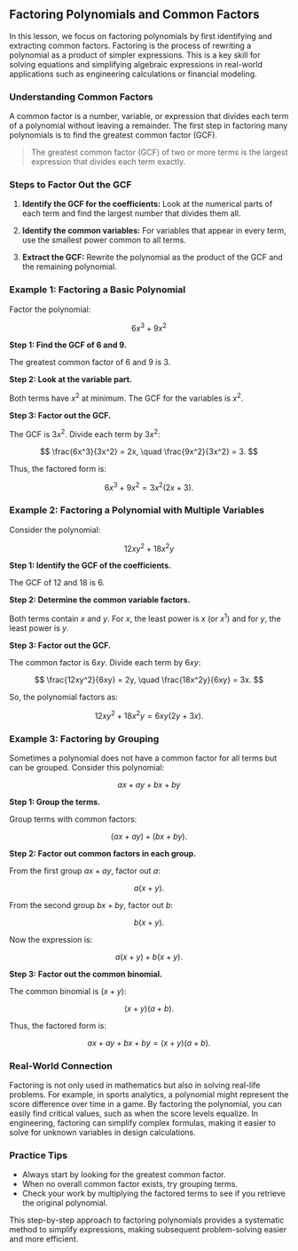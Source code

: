 ## Factoring Polynomials and Common Factors

In this lesson, we focus on factoring polynomials by first identifying and extracting common factors. Factoring is the process of rewriting a polynomial as a product of simpler expressions. This is a key skill for solving equations and simplifying algebraic expressions in real-world applications such as engineering calculations or financial modeling.

### Understanding Common Factors

A common factor is a number, variable, or expression that divides each term of a polynomial without leaving a remainder. The first step in factoring many polynomials is to find the greatest common factor (GCF).

> The greatest common factor (GCF) of two or more terms is the largest expression that divides each term exactly.

### Steps to Factor Out the GCF

1. **Identify the GCF for the coefficients:** Look at the numerical parts of each term and find the largest number that divides them all.

2. **Identify the common variables:** For variables that appear in every term, use the smallest power common to all terms.

3. **Extract the GCF:** Rewrite the polynomial as the product of the GCF and the remaining polynomial.

### Example 1: Factoring a Basic Polynomial

Factor the polynomial:

$$
6x^3 + 9x^2
$$

**Step 1: Find the GCF of 6 and 9.**

The greatest common factor of 6 and 9 is 3.

**Step 2: Look at the variable part.**

Both terms have $x^2$ at minimum. The GCF for the variables is $x^2$.

**Step 3: Factor out the GCF.**

The GCF is $3x^2$. Divide each term by $3x^2$:

$$
\frac{6x^3}{3x^2} = 2x, \quad \frac{9x^2}{3x^2} = 3.
$$

Thus, the factored form is:

$$
6x^3 + 9x^2 = 3x^2(2x + 3).
$$

### Example 2: Factoring a Polynomial with Multiple Variables

Consider the polynomial:

$$
12xy^2 + 18x^2y
$$

**Step 1: Identify the GCF of the coefficients.**

The GCF of 12 and 18 is 6.

**Step 2: Determine the common variable factors.**

Both terms contain $x$ and $y$. For $x$, the least power is $x$ (or $x^1$) and for $y$, the least power is $y$.

**Step 3: Factor out the GCF.**

The common factor is $6xy$. Divide each term by $6xy$:

$$
\frac{12xy^2}{6xy} = 2y, \quad \frac{18x^2y}{6xy} = 3x.
$$

So, the polynomial factors as:

$$
12xy^2 + 18x^2y = 6xy(2y + 3x).
$$

### Example 3: Factoring by Grouping

Sometimes a polynomial does not have a common factor for all terms but can be grouped. Consider this polynomial:

$$
ax + ay + bx + by
$$

**Step 1: Group the terms.**

Group terms with common factors:

$$
(ax + ay) + (bx + by).
$$

**Step 2: Factor out common factors in each group.**

From the first group $ax + ay$, factor out $a$:

$$
a(x + y).
$$

From the second group $bx + by$, factor out $b$:

$$
b(x + y).
$$

Now the expression is:

$$
a(x + y) + b(x + y).
$$

**Step 3: Factor out the common binomial.**

The common binomial is $(x + y)$:

$$
(x + y)(a + b).
$$

Thus, the factored form is:

$$
ax + ay + bx + by = (x + y)(a + b).
$$

### Real-World Connection

Factoring is not only used in mathematics but also in solving real-life problems. For example, in sports analytics, a polynomial might represent the score difference over time in a game. By factoring the polynomial, you can easily find critical values, such as when the score levels equalize. In engineering, factoring can simplify complex formulas, making it easier to solve for unknown variables in design calculations.

### Practice Tips

- Always start by looking for the greatest common factor.
- When no overall common factor exists, try grouping terms.
- Check your work by multiplying the factored terms to see if you retrieve the original polynomial.

This step-by-step approach to factoring polynomials provides a systematic method to simplify expressions, making subsequent problem-solving easier and more efficient.